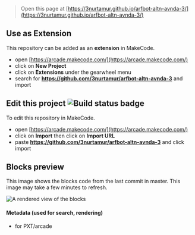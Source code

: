  


> Open this page at [https://3nurtamur.github.io/arfbot-altn-avnda-3/](https://3nurtamur.github.io/arfbot-altn-avnda-3/)

## Use as Extension

This repository can be added as an **extension** in MakeCode.

* open [https://arcade.makecode.com/](https://arcade.makecode.com/)
* click on **New Project**
* click on **Extensions** under the gearwheel menu
* search for **https://github.com/3nurtamur/arfbot-altn-avnda-3** and import

## Edit this project ![Build status badge](https://github.com/3nurtamur/arfbot-altn-avnda-3/workflows/MakeCode/badge.svg)

To edit this repository in MakeCode.

* open [https://arcade.makecode.com/](https://arcade.makecode.com/)
* click on **Import** then click on **Import URL**
* paste **https://github.com/3nurtamur/arfbot-altn-avnda-3** and click import

## Blocks preview

This image shows the blocks code from the last commit in master.
This image may take a few minutes to refresh.

![A rendered view of the blocks](https://github.com/3nurtamur/arfbot-altn-avnda-3/raw/master/.github/makecode/blocks.png)

#### Metadata (used for search, rendering)

* for PXT/arcade
<script src="https://makecode.com/gh-pages-embed.js"></script><script>makeCodeRender("{{ site.makecode.home_url }}", "{{ site.github.owner_name }}/{{ site.github.repository_name }}");</script>
